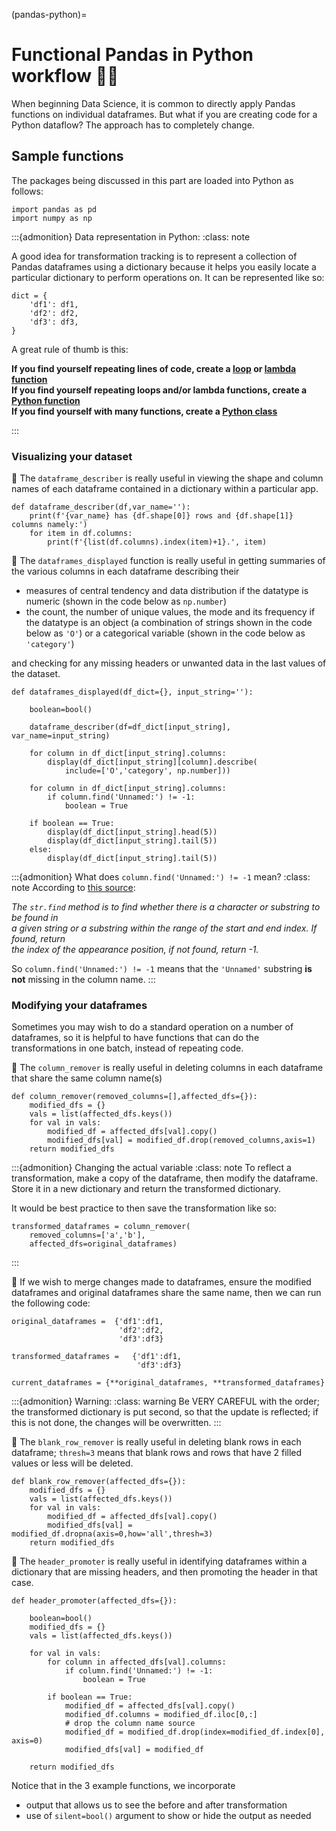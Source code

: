 (pandas-python)=
# Functional Pandas in Python workflow 🐼🐍

When beginning Data Science, it is common to directly apply Pandas functions on individual dataframes. But what if you are creating code for a Python dataflow? The approach has to
completely change.

## Sample functions

The packages being discussed in this part are loaded into Python as follows:
```
import pandas as pd
import numpy as np
```
:::{admonition} Data representation in Python:
:class: note

A good idea for transformation tracking is to represent a collection of Pandas dataframes using a dictionary because it helps you easily locate a particular dictionary to perform operations on. It can be represented like so:
```
dict = {
    'df1': df1,
    'df2': df2,
    'df3': df3,
}
```

A great rule of thumb is this:

**If you find yourself repeating lines of code, create a <u>loop</u> or <u>lambda function</u>**<br>
**If you find yourself repeating loops and/or lambda functions, create a <u>Python function</u>**<br>
**If you find yourself with many functions, create a <u>Python class</u>**

:::


### Visualizing your dataset

🔎 The `dataframe_describer` is really useful in viewing the shape and column names of each
dataframe contained in a dictionary within a particular app.

```
def dataframe_describer(df,var_name=''):
    print(f'{var_name} has {df.shape[0]} rows and {df.shape[1]} columns namely:')
    for item in df.columns:
        print(f'{list(df.columns).index(item)+1}.', item)
```

🔎 The `dataframes_displayed` function is really useful in getting summaries of the various columns in each dataframe describing their

* measures of central tendency and data distribution if the datatype is numeric (shown in the code
below as `np.number`)
* the count, the number of unique values, the mode and its frequency if the datatype is an object (a combination of strings shown in the code below as `'O'`) or a categorical variable (shown in the
code below as `'category'`)

and checking for any missing headers or unwanted data in the last values of the dataset.

```
def dataframes_displayed(df_dict={}, input_string=''):

    boolean=bool()

    dataframe_describer(df=df_dict[input_string], var_name=input_string)

    for column in df_dict[input_string].columns:
        display(df_dict[input_string][column].describe(
            include=['O','category', np.number]))

    for column in df_dict[input_string].columns:
        if column.find('Unnamed:') != -1:
            boolean = True

    if boolean == True:
        display(df_dict[input_string].head(5))
        display(df_dict[input_string].tail(5))
    else:
        display(df_dict[input_string].tail(5))
```

:::{admonition} What does `column.find('Unnamed:') != -1` mean?
:class: note
According to [this source](https://tech-related.com/p/6q3ePQloAv):

*The `str.find` method is to find whether there is a character or substring to be found in*<br>
*a given string or a substring within the range of the start and end index. If found, return*<br>
*the index of the appearance position, if not found, return -1.*

So `column.find('Unnamed:') != -1` means that the `'Unnamed'` substring **is not** missing in the
column name.
:::

### Modifying your dataframes

Sometimes you may wish to do a standard operation on a number of dataframes, so it is helpful to
have functions that can do the transformations in one batch, instead of repeating code.

🔎 The `column_remover` is really useful in deleting columns in each dataframe that share the same
column name(s)

```
def column_remover(removed_columns=[],affected_dfs={}):
    modified_dfs = {}
    vals = list(affected_dfs.keys())
    for val in vals:
        modified_df = affected_dfs[val].copy()
        modified_dfs[val] = modified_df.drop(removed_columns,axis=1)
    return modified_dfs
```
:::{admonition} Changing the actual variable
:class: note
To reflect a transformation, make a copy of the dataframe, then modify the dataframe. Store it in a new dictionary and return the transformed dictionary.

It would be best practice to then save the transformation like so:
```
transformed_dataframes = column_remover(
    removed_columns=['a','b'],
    affected_dfs=original_dataframes)
```  
:::

🔎 If we wish to merge changes made to dataframes, ensure the modified dataframes and original dataframes share the same name, then we can run the following code:

```
original_dataframes =  {'df1':df1,
                        'df2':df2,
                        'df3':df3}

transformed_dataframes =   {'df1':df1,
                            'df3':df3}

current_dataframes = {**original_dataframes, **transformed_dataframes}
```

:::{admonition} Warning:
:class: warning
Be VERY CAREFUL with the order; the transformed dictionary is put second, so
that the update is reflected; if this is not done, the changes will be overwritten.
:::


🔎 The `blank_row_remover` is really useful in deleting blank rows in each dataframe; `thresh=3` means that blank rows and rows that have 2 filled values or less will be deleted. 

```
def blank_row_remover(affected_dfs={}):
    modified_dfs = {}
    vals = list(affected_dfs.keys())
    for val in vals:
        modified_df = affected_dfs[val].copy()
        modified_dfs[val] = modified_df.dropna(axis=0,how='all',thresh=3)
    return modified_dfs
```

🔎 The `header_promoter` is really useful in identifying dataframes within a dictionary that are
missing headers, and then promoting the header in that case.

```
def header_promoter(affected_dfs={}):
    
    boolean=bool()
    modified_dfs = {}
    vals = list(affected_dfs.keys())
    
    for val in vals:
        for column in affected_dfs[val].columns:
            if column.find('Unnamed:') != -1:
                boolean = True
                
        if boolean == True:
            modified_df = affected_dfs[val].copy()
            modified_df.columns = modified_df.iloc[0,:]
            # drop the column name source
            modified_df = modified_df.drop(index=modified_df.index[0], axis=0)
            modified_dfs[val] = modified_df
    
    return modified_dfs
```

Notice that in the 3 example functions, we incorporate
* output that allows us to see the before and after transformation
* use of `silent=bool()` argument to show or hide the output as needed